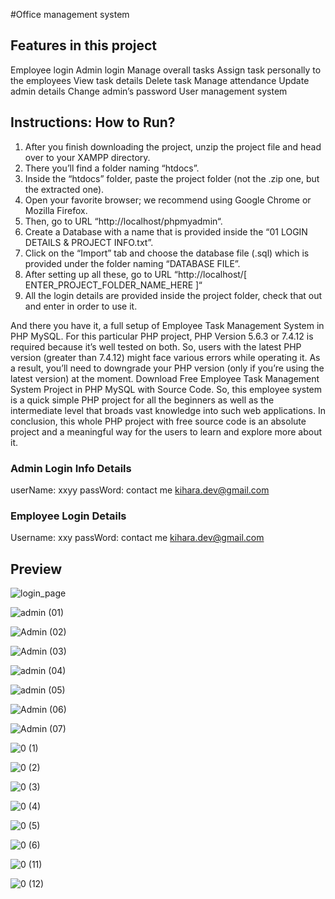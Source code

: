 #Office management system

## Features in this project

Employee login
Admin login
Manage overall tasks
Assign task personally to the employees
View task details
Delete task
Manage attendance
Update admin details
Change admin’s password
User management system

## Instructions: How to Run?

01. After you finish downloading the project, unzip the project file and head over to your XAMPP directory. <br/>
02. There you’ll find a folder naming “htdocs”. <br/>
03. Inside the “htdocs” folder, paste the project folder (not the .zip one, but the extracted one). <br/>
04. Open your favorite browser; we recommend using Google Chrome or Mozilla Firefox. <br/>
05. Then, go to URL “http://localhost/phpmyadmin“. <br/>
06. Create a Database with a name that is provided inside the “01 LOGIN DETAILS & PROJECT INFO.txt”. <br/>
07. Click on the “Import” tab and choose the database file (.sql) which is provided under the folder naming “DATABASE FILE”. <br/>
08. After setting up all these, go to URL “http://localhost/[ ENTER_PROJECT_FOLDER_NAME_HERE ]“
09. All the login details are provided inside the project folder, check that out and enter in order to use it. <br/>

And there you have it, a full setup of Employee Task Management System in PHP MySQL. For this particular PHP project, PHP Version 5.6.3 or 7.4.12 is required because it’s well tested on both. So, users with the latest PHP version (greater than 7.4.12) might face various errors while operating it. As a result, you’ll need to downgrade your PHP version (only if you’re using the latest version) at the moment. Download Free Employee Task Management System Project in PHP MySQL with Source Code. So, this employee system is a quick simple PHP project for all the beginners as well as the intermediate level that broads vast knowledge into such web applications. In conclusion, this whole PHP project with free source code is an absolute project and a meaningful way for the users to learn and explore more about it.


### Admin Login Info Details

userName: xxyy
passWord: contact me kihara.dev@gmail.com

### Employee Login Details

Username: xxy
passWord: contact me kihara.dev@gmail.com






 

 ## Preview

![login_page](https://user-images.githubusercontent.com/78216965/213495250-1f4321e3-7d29-4e16-94ad-e95473dedd86.png)

![admin (01)](https://user-images.githubusercontent.com/78216965/213495313-b6c2dd68-0d6d-4cbe-a9f6-1afb91bb2ab2.png)

![Admin (02)](https://user-images.githubusercontent.com/78216965/213495195-53b8c4e4-d0be-4dae-97c5-0bdaf1ff3ee3.png)

![Admin (03)](https://user-images.githubusercontent.com/78216965/213495208-77448aac-9947-4326-ab06-067da529fc74.png)

![admin (04)](https://user-images.githubusercontent.com/78216965/213495213-11b9e128-2d57-43e2-b49a-d9faad18f97b.png)

![admin (05)](https://user-images.githubusercontent.com/78216965/213495221-19642863-d57d-435e-8e65-bacc533773c8.png)

![Admin (06)](https://user-images.githubusercontent.com/78216965/213495229-052db34c-fba8-4804-b1a8-8f329b6d3236.png)

![Admin (07)](https://user-images.githubusercontent.com/78216965/213495235-c5171aad-9db2-4c29-aa73-5673f2e49c8f.png)

![0 (1)](https://user-images.githubusercontent.com/78216965/213495255-c7ed3fce-65de-44df-98b6-8dff196ca8c3.png)

![0 (2)](https://user-images.githubusercontent.com/78216965/213495263-6739bed5-a13f-4ae9-8e05-d608181d43ed.png)

![0 (3)](https://user-images.githubusercontent.com/78216965/213495265-bc5dabfb-91ae-4c8c-bf21-db25bf6dcf9e.png)

![0 (4)](https://user-images.githubusercontent.com/78216965/213495279-bc92ae3d-d724-4a81-b15a-9be9a6738052.png)

![0 (5)](https://user-images.githubusercontent.com/78216965/213495283-dea7f491-5bf7-4216-99d8-52e9a9039e4f.png)

![0 (6)](https://user-images.githubusercontent.com/78216965/213495292-aae2f42d-842c-4076-830d-64efdaaf8303.png)

![0 (11)](https://user-images.githubusercontent.com/78216965/213495302-f7d99ff6-4786-4623-96d4-d74db402c3ba.png)

![0 (12)](https://user-images.githubusercontent.com/78216965/213495308-67e44d04-77fd-4bb2-a6fc-73536f2d2172.png)

